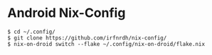 # Android Nix-Config

```
$ cd ~/.config/
$ git clone https://github.com/irfnrdh/nix-config/
$ nix-on-droid switch --flake ~/.config/nix-on-droid/flake.nix
```
